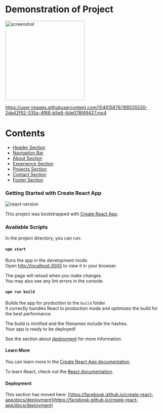 # **Demonstration of Project**

<img src="https://user-images.githubusercontent.com/104615876/189535362-11144347-07ac-4a7d-8267-aa115f923826.jpg" alt="screenshot" height="250" />

https://user-images.githubusercontent.com/104615876/189535530-2da42f92-335a-4f68-b5e6-4de078f49427.mp4

# **Contents**

<ul>
    <li><a href="./src/components/header">Header Section</a></li>
    <li><a href="./src/components/nav">Navigation Bar</a></li>
    <li><a href="./src/components/about">About Section</a></li>
    <li><a href="./src/components/experience">Experience Section</a></li>
    <li><a href="./src/components/projects">Projects Section</a></li>
    <li><a href="./src/components/contact">Contact Section</a></li>
    <li><a href="./src/components/footer">Footer Section</a></li>
</ul>

### Getting Started with Create React App
![react-version](https://user-images.githubusercontent.com/104615876/189540317-b5c49c8e-fdad-42cb-ac48-11dc95d34367.png)

This project was bootstrapped with [Create React App](https://github.com/facebook/create-react-app).

### Available Scripts

In the project directory, you can run:

#### `npm start`

Runs the app in the development mode.\
Open [http://localhost:3000](http://localhost:3000) to view it in your browser.

The page will reload when you make changes.\
You may also see any lint errors in the console.

#### `npm run build`

Builds the app for production to the `build` folder.\
It correctly bundles React in production mode and optimizes the build for the best performance.

The build is minified and the filenames include the hashes.\
Your app is ready to be deployed!

See the section about [deployment](https://facebook.github.io/create-react-app/docs/deployment) for more information.
#### Learn More

You can learn more in the [Create React App documentation](https://facebook.github.io/create-react-app/docs/getting-started).

To learn React, check out the [React documentation](https://reactjs.org/).

#### Deployment

This section has moved here: [https://facebook.github.io/create-react-app/docs/deployment](https://facebook.github.io/create-react-app/docs/deployment)
